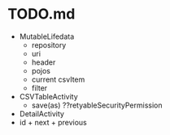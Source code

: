 # TODO.md

* MutableLifedata
  * repository
  * uri
  * header
  * pojos
  * current csvItem
  * filter
* CSVTableActivity
  * save(as) ??retyableSecurityPermission
* DetailActivity
* id + next + previous 
 

